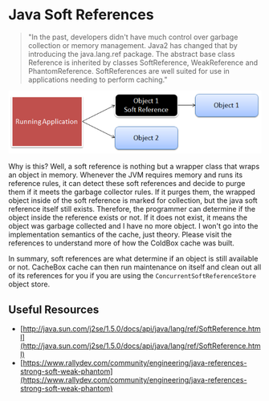 # Java Soft References

> "In the past, developers didn't have much control over garbage collection or memory management. Java2 has changed that by introducing the java.lang.ref package. The abstract base class Reference is inherited by classes SoftReference, WeakReference and PhantomReference. SoftReferences are well suited for use in applications needing to perform caching."

![](../../.gitbook/assets/cachebox_softreference.png)

Why is this? Well, a soft reference is nothing but a wrapper class that wraps an object in memory. Whenever the JVM requires memory and runs its reference rules, it can detect these soft references and decide to purge them if it meets the garbage collector rules. If it purges them, the wrapped object inside of the soft reference is marked for collection, but the java soft reference itself still exists. Therefore, the programmer can determine if the object inside the reference exists or not. If it does not exist, it means the object was garbage collected and I have no more object. I won't go into the implementation semantics of the cache, just theory. Please visit the references to understand more of how the ColdBox cache was built.

In summary, soft references are what determine if an object is still available or not. CacheBox cache can then run maintenance on itself and clean out all of its references for you if you are using the `ConcurrentSoftReferenceStore` object store.

## Useful Resources

* [http://java.sun.com/j2se/1.5.0/docs/api/java/lang/ref/SoftReference.html](http://java.sun.com/j2se/1.5.0/docs/api/java/lang/ref/SoftReference.html)
* [https://www.rallydev.com/community/engineering/java-references-strong-soft-weak-phantom](https://www.rallydev.com/community/engineering/java-references-strong-soft-weak-phantom)

